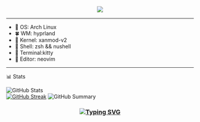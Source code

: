 <h3 align="center">
  <img src="https://readme-typing-svg.herokuapp.com/?font=Righteous&size=35&center=true&vCenter=true&width=1600&height=70&duration=4000&lines=Hello+There!+I'm+GML+" />
</h3>

---
  - 🍉 OS: Arch Linux
  - 🍀 WM: hyprland
  - 🍓 Kernel: xanmod-v2
  - 🍔 Shell: zsh && nushell
  - 🍭 Terminal:kitty
  - 🍊 Editor: neovim
---

📊 Stats

![GitHub Stats](http://github-profile-summary-cards.vercel.app/api/cards/stats?username=LibreGML&theme=tokyonight)  
[![GitHub Streak](https://github-readme-streak-stats.herokuapp.com?user=LibreGML&theme=tokyonight&hide_border=true&date_format=j%20M%5B%20Y%5D&card_width=480)](https://git.io/streak-stats)
![GitHub Summary](http://github-profile-summary-cards.vercel.app/api/cards/profile-details?username=LibreGML&theme=tokyonight)


<h3 align="center">
  
  [![Typing SVG](https://readme-typing-svg.herokuapp.com?font=Fantasque+Sans+Mono&weight=700&size=24&pause=1000&color=0e75b6&center=true&width=446&lines=Thank+you+for+visiting!+%F0%9F%91%8D)](https://git.io/typing-svg)

</h3>
